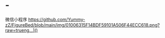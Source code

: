 # -
微信小程序
https://github.com/Yummy-zZ/FigureBed/blob/main/img/01006315F14BDF59101A506F44ECC618.png?raw=trueng…]()
